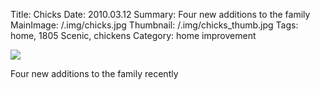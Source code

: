 Title: Chicks
Date: 2010.03.12
Summary: Four new additions to the family
MainImage: /.img/chicks.jpg
Thumbnail: /.img/chicks_thumb.jpg
Tags: home, 1805 Scenic, chickens
Category: home improvement


<p><img src="/.img/chickens/chicks.jpg" class="smallimg" /></p>

Four new additions to the family recently
